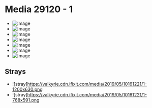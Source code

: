 # Media 29120 - 1

- ![image](https://valkyrie.cdn.ifixit.com/media/2019/05/10161221/1.png)
- ![image](https://valkyrie.cdn.ifixit.com/media/2019/05/10161221/1-150x150.png)
- ![image](https://valkyrie.cdn.ifixit.com/media/2019/05/10161221/1-300x200.png)
- ![image](https://valkyrie.cdn.ifixit.com/media/2019/05/10161221/1-600x400.png)
- ![image](https://valkyrie.cdn.ifixit.com/media/2019/05/10161221/1-768x512.png)
- ![image](https://valkyrie.cdn.ifixit.com/media/2019/05/10161221/1-324x216.png)
- ![image](https://valkyrie.cdn.ifixit.com/media/2019/05/10161221/1-450x300.png)

## Strays
- ![stray]https://valkyrie.cdn.ifixit.com/media/2019/05/10161221/1-1200x630.png
- ![stray]https://valkyrie.cdn.ifixit.com/media/2019/05/10161221/1-768x591.png